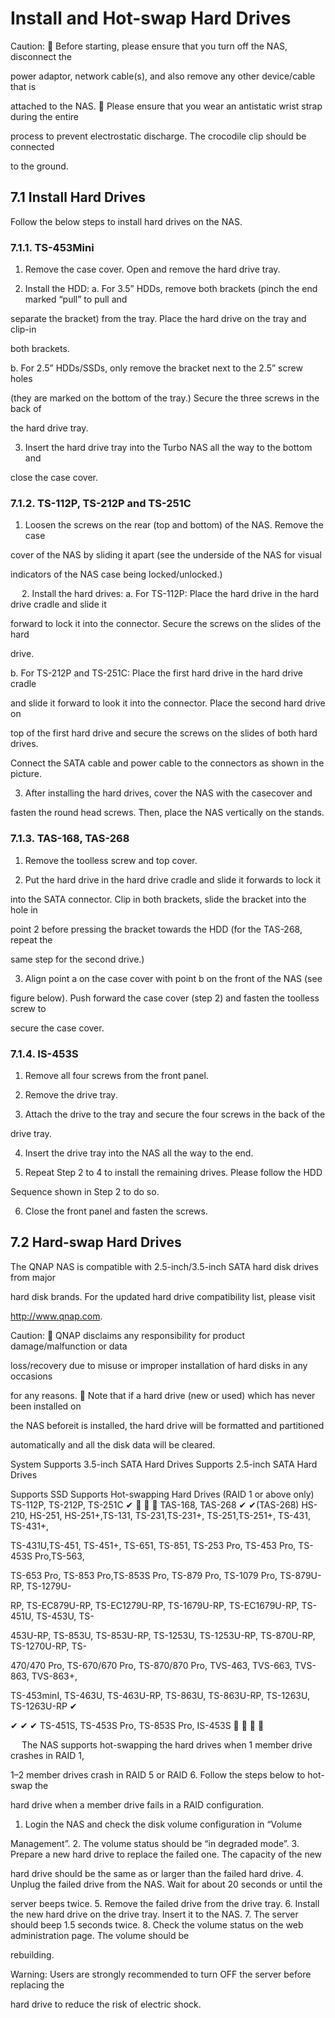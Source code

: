 # Install and Hot-swap Hard Drives



 Caution:
	Before starting, please ensure that you turn off the NAS, disconnect the 

power adaptor, network cable(s), and also remove any other device/cable that is 

attached to the NAS. 
	Please ensure that you wear an antistatic wrist strap during the entire 

process to prevent electrostatic discharge. The crocodile clip should be connected 

to the ground. 


## 7.1	Install Hard Drives



Follow the below steps to install hard drives on the NAS.


### 7.1.1.	TS-453Mini



1.	Remove the case cover. Open and remove the hard drive tray.
 

2.	Install the HDD:
a.	For 3.5” HDDs, remove both brackets (pinch the end marked “pull” to pull and 

separate the bracket) from the tray. Place the hard drive on the tray and clip-in 

both brackets.
 
 

b.	For 2.5” HDDs/SSDs, only remove the bracket next to the 2.5” screw holes 

(they are marked on the bottom of the tray.) Secure the three screws in the back of 

the hard drive tray.
 

3.	Insert the hard drive tray into the Turbo NAS all the way to the bottom and 

close the case cover.
 


### 7.1.2.	TS-112P, TS-212P and TS-251C



1.	Loosen the screws on the rear (top and bottom) of the NAS. Remove the case 

cover of the NAS by sliding it apart (see the underside of the NAS for visual 

indicators of the NAS case being locked/unlocked.) 
 
 
2.	Install the hard drives:
a.	For TS-112P: Place the hard drive in the hard drive cradle and slide it 

forward to lock it into the connector. Secure the screws on the slides of the hard 

drive. 
 

b.	For TS-212P and TS-251C: Place the first hard drive in the hard drive cradle 

and slide it forward to look it into the connector. Place the second hard drive on 

top of the first hard drive and secure the screws on the slides of both hard drives. 

Connect the SATA cable and power cable to the connectors as shown in the picture.
 
 

3.	After installing the hard drives, cover the NAS with the casecover and 

fasten the round head screws. Then, place the NAS vertically on the stands. 
 


### 7.1.3.	TAS-168, TAS-268



1.	Remove the toolless screw and top cover.  
 

2.	Put the hard drive in the hard drive cradle and slide it forwards to lock it 

into the SATA connector. Clip in both brackets, slide the bracket into the hole in 

point 2 before pressing the bracket towards the HDD (for the TAS-268, repeat the 

same step for the second drive.)
 

3.	Align point a on the case cover with point b on the front of the NAS (see 

figure below). Push forward the case cover (step 2) and fasten the toolless screw to 

secure the case cover. 
 


### 7.1.4.	IS-453S



1.	Remove all four screws from the front panel. 
 

2.	Remove the drive tray.  
 

3.	Attach the drive to the tray and secure the four screws in the back of the 

drive tray.
 

4.	Insert the drive tray into the NAS all the way to the end. 
 

5.	Repeat Step 2 to 4 to install the remaining drives. Please follow the HDD 

Sequence shown in Step 2 to do so. 


6.	Close the front panel and fasten the screws.

## 7.2	Hard-swap Hard Drives

The QNAP NAS is compatible with 2.5-inch/3.5-inch SATA hard disk drives from major 

hard disk brands. For the updated hard drive compatibility list, please visit 

http://www.qnap.com.

 Caution:
	QNAP disclaims any responsibility for product damage/malfunction or data 

loss/recovery due to misuse or improper installation of hard disks in any occasions 

for any reasons.
	Note that if a hard drive (new or used) which has never been installed on 

the NAS beforeit is installed, the hard drive will be formatted and partitioned 

automatically and all the disk data will be cleared.

System	Supports 3.5-inch SATA Hard Drives	Supports 2.5-inch SATA Hard Drives	

Supports SSD	Supports Hot-swapping Hard Drives (RAID 1 or above only)
TS-112P, TS-212P, TS-251C	✔			
TAS-168, TAS-268	✔			✔(TAS-268)
HS-210, HS-251, HS-251+,TS-131, TS-231,TS-231+, TS-251,TS-251+, TS-431, TS-431+, 

TS-431U,TS-451, TS-451+, TS-651, TS-851, TS-253 Pro, TS-453 Pro, TS-453S Pro,TS-563, 

TS-653 Pro, TS-853 Pro,TS-853S Pro, TS-879 Pro, TS-1079 Pro, TS-879U-RP, TS-1279U-

RP, TS-EC879U-RP, TS-EC1279U-RP, TS-1679U-RP, TS-EC1679U-RP, TS-451U, TS-453U, TS-

453U-RP, TS-853U, TS-853U-RP, TS-1253U, TS-1253U-RP, TS-870U-RP, TS-1270U-RP, TS-

470/470 Pro, TS-670/670 Pro, TS-870/870 Pro, TVS-463, TVS-663, TVS-863, TVS-863+, 

TS-453minI, TS-463U, TS-463U-RP, TS-863U, TS-863U-RP, TS-1263U, TS-1263U-RP	✔	

✔	✔	✔
TS-451S, TS-453S Pro, TS-853S Pro, IS-453S		✔	✔	✔

 
The NAS supports hot-swapping the hard drives when 1 member drive crashes in RAID 1, 

1–2 member drives crash in RAID 5 or RAID 6. Follow the steps below to hot-swap the 

hard drive when a member drive fails in a RAID configuration.
1.	Login the NAS and check the disk volume configuration in “Volume 

Management”.
2.	The volume status should be “in degraded mode”.
3.	Prepare a new hard drive to replace the failed one. The capacity of the new 

hard drive should be the same as or larger than the failed hard drive.
4.	Unplug the failed drive from the NAS. Wait for about 20 seconds or until the 

server beeps twice.
5.	Remove the failed drive from the drive tray.
6.	Install the new hard drive on the drive tray. Insert it to the NAS.
7.	The server should beep 1.5 seconds twice.
8.	Check the volume status on the web administration page. The volume should be 

rebuilding.

 Warning: Users are strongly recommended to turn OFF the server before replacing the 

hard drive to reduce the risk of electric shock.